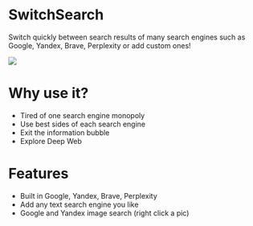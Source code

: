 # SwitchSearch
Switch quickly between search results of many search engines such as Google, Yandex, Brave, Perplexity or add custom ones!

![](https://github.com/user-attachments/assets/3a6af6f8-c623-4f05-a13c-489dc9cc2227)

# Why use it?
- Tired of one search engine monopoly
- Use best sides of each search engine
- Exit the information bubble
- Explore Deep Web

# Features
- Built in Google, Yandex, Brave, Perplexity
- Add any text search engine you like
- Google and Yandex image search (right click a pic)
